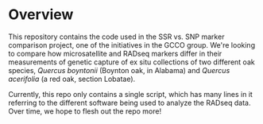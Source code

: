 # Overview
This repository contains the code used in the SSR vs. SNP marker comparison project,
one of the initiatives in the GCCO group. We're looking to compare how microsatellite
and RADseq markers differ in their measurements of genetic capture of ex situ collections
of two different oak species, _Quercus boyntonii_ (Boynton oak, in Alabama) and _Quercus acerifolia_
(a red oak, section Lobatae).

Currently, this repo only contains a single script, which has many lines in it referring to the different 
software being used to analyze the RADseq data. Over time, we hope to flesh out the repo more!
